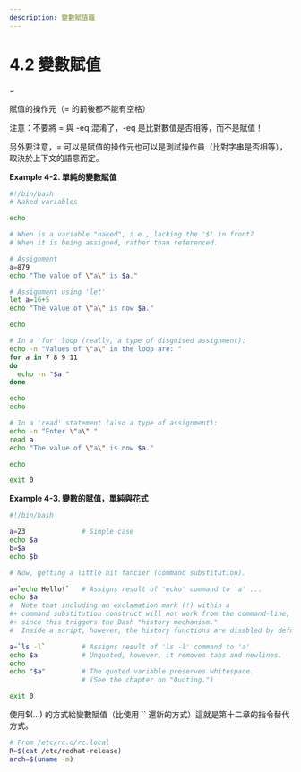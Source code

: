 ```yaml
---
description: 變數賦值職
---
```


# 4.2 變數賦值

\=

賦值的操作元（= 的前後都不能有空格）

注意：不要將 = 與 -eq 混淆了，-eq 是比對數值是否相等，而不是賦值！

另外要注意，= 可以是賦值的操作元也可以是測試操作員（比對字串是否相等），取決於上下文的語意而定。

**Example 4-2.  單純的變數賦值**

```bash
#!/bin/bash
# Naked variables

echo

# When is a variable "naked", i.e., lacking the '$' in front?
# When it is being assigned, rather than referenced.

# Assignment
a=879
echo "The value of \"a\" is $a."

# Assignment using 'let'
let a=16+5
echo "The value of \"a\" is now $a."

echo

# In a 'for' loop (really, a type of disguised assignment):
echo -n "Values of \"a\" in the loop are: "
for a in 7 8 9 11
do
  echo -n "$a "
done

echo
echo

# In a 'read' statement (also a type of assignment):
echo -n "Enter \"a\" "
read a
echo "The value of \"a\" is now $a."

echo

exit 0
```

**Example 4-3. 變數的賦值，單純與花式**

```bash
#!/bin/bash

a=23              # Simple case
echo $a
b=$a
echo $b

# Now, getting a little bit fancier (command substitution).

a=`echo Hello!`   # Assigns result of 'echo' command to 'a' ...
echo $a
#  Note that including an exclamation mark (!) within a
#+ command substitution construct will not work from the command-line,
#+ since this triggers the Bash "history mechanism."
#  Inside a script, however, the history functions are disabled by default.

a=`ls -l`         # Assigns result of 'ls -l' command to 'a'
echo $a           # Unquoted, however, it removes tabs and newlines.
echo
echo "$a"         # The quoted variable preserves whitespace.
                  # (See the chapter on "Quoting.")

exit 0
```

使用$(...) 的方式給變數賦值（比使用 \`\` 還新的方式）這就是第十二章的指令替代方式。

```bash
# From /etc/rc.d/rc.local
R=$(cat /etc/redhat-release)
arch=$(uname -m)
```
